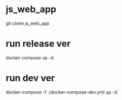 # js_web_app

git clone js_web_app

# run release ver
docker compose up -d

# run dev ver
docker-compose -f ./docker-compose-dev.yml up -d